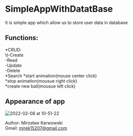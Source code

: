 # SimpleAppWithDatatBase</br>
It is simple app which allow us to store user data in database</br>
## Functions:</br>
*CRUD:</br>
\t-Create</br>
-Read</br>
-Update</br>
-Delete</br>
*Search
*start animation(mouse center click)</br>
*stop animation(mousue right click)</br>
*create new ball(mousue left click)</br>
## Appearance of app
![2022-02-08 at 10-51-22](https://user-images.githubusercontent.com/62155678/152968402-f3582c34-a7c5-48f0-b6d5-f8d80e3a31fc.png)

Author: Mirosław Karwowski<br />
Gmail: mirek15207@gmail.com<br />
